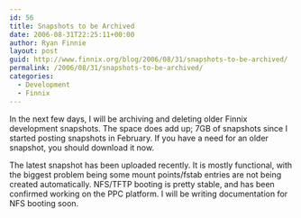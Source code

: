 ```yaml
---
id: 56
title: Snapshots to be Archived
date: 2006-08-31T22:25:11+00:00
author: Ryan Finnie
layout: post
guid: http://www.finnix.org/blog/2006/08/31/snapshots-to-be-archived/
permalink: /2006/08/31/snapshots-to-be-archived/
categories:
  - Development
  - Finnix
---
```

In the next few days, I will be archiving and deleting older Finnix development snapshots. The space does add up; 7GB of snapshots since I started posting snapshots in February. If you have a need for an older snapshot, you should download it now.

The latest snapshot has been uploaded recently. It is mostly functional, with the biggest problem being some mount points/fstab entries are not being created automatically. NFS/TFTP booting is pretty stable, and has been confirmed working on the PPC platform. I will be writing documentation for NFS booting soon.
